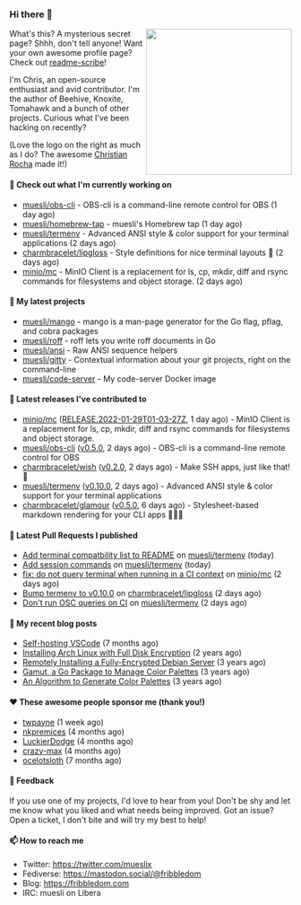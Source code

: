 ### Hi there 👋

<img align="right" src="https://raw.githubusercontent.com/muesli/muesli/master/assets/termenv.png" width="260">

What's this? A mysterious secret page? Shhh, don't tell anyone!
Want your own awesome profile page? Check out [readme-scribe](https://github.com/muesli/readme-scribe)!

I'm Chris, an open-source enthusiast and avid contributor. I'm the author of Beehive, Knoxite, Tomahawk and a bunch
of other projects. Curious what I've been hacking on recently?

(Love the logo on the right as much as I do? The awesome [Christian Rocha](https://github.com/meowgorithm/) made it!)

#### 👷 Check out what I'm currently working on

- [muesli/obs-cli](https://github.com/muesli/obs-cli) - OBS-cli is a command-line remote control for OBS (1 day ago)
- [muesli/homebrew-tap](https://github.com/muesli/homebrew-tap) - muesli&#39;s Homebrew tap (1 day ago)
- [muesli/termenv](https://github.com/muesli/termenv) - Advanced ANSI style &amp; color support for your terminal applications (2 days ago)
- [charmbracelet/lipgloss](https://github.com/charmbracelet/lipgloss) - Style definitions for nice terminal layouts 👄 (2 days ago)
- [minio/mc](https://github.com/minio/mc) - MinIO Client is a replacement for ls, cp, mkdir, diff and rsync commands for filesystems and object storage. (2 days ago)

#### 🌱 My latest projects

- [muesli/mango](https://github.com/muesli/mango) - mango is a man-page generator for the Go flag, pflag, and cobra packages
- [muesli/roff](https://github.com/muesli/roff) - roff lets you write roff documents in Go
- [muesli/ansi](https://github.com/muesli/ansi) - Raw ANSI sequence helpers
- [muesli/gitty](https://github.com/muesli/gitty) - Contextual information about your git projects, right on the command-line
- [muesli/code-server](https://github.com/muesli/code-server) - My code-server Docker image

#### 🔭 Latest releases I've contributed to

- [minio/mc](https://github.com/minio/mc) ([RELEASE.2022-01-29T01-03-27Z](https://github.com/minio/mc/releases/tag/RELEASE.2022-01-29T01-03-27Z), 1 day ago) - MinIO Client is a replacement for ls, cp, mkdir, diff and rsync commands for filesystems and object storage.
- [muesli/obs-cli](https://github.com/muesli/obs-cli) ([v0.5.0](https://github.com/muesli/obs-cli/releases/tag/v0.5.0), 2 days ago) - OBS-cli is a command-line remote control for OBS
- [charmbracelet/wish](https://github.com/charmbracelet/wish) ([v0.2.0](https://github.com/charmbracelet/wish/releases/tag/v0.2.0), 2 days ago) - Make SSH apps, just like that! 💫
- [muesli/termenv](https://github.com/muesli/termenv) ([v0.10.0](https://github.com/muesli/termenv/releases/tag/v0.10.0), 2 days ago) - Advanced ANSI style &amp; color support for your terminal applications
- [charmbracelet/glamour](https://github.com/charmbracelet/glamour) ([v0.5.0](https://github.com/charmbracelet/glamour/releases/tag/v0.5.0), 6 days ago) - Stylesheet-based markdown rendering for your CLI apps 💇🏻‍♀️

#### 🔨 Latest Pull Requests I published

- [Add terminal compatbility list to README](https://github.com/muesli/termenv/pull/54) on [muesli/termenv](https://github.com/muesli/termenv) (today)
- [Add session commands](https://github.com/muesli/termenv/pull/53) on [muesli/termenv](https://github.com/muesli/termenv) (today)
- [fix: do not query terminal when running in a CI context](https://github.com/minio/mc/pull/3941) on [minio/mc](https://github.com/minio/mc) (2 days ago)
- [Bump termenv to v0.10.0](https://github.com/charmbracelet/lipgloss/pull/57) on [charmbracelet/lipgloss](https://github.com/charmbracelet/lipgloss) (2 days ago)
- [Don&#39;t run OSC queries on CI](https://github.com/muesli/termenv/pull/52) on [muesli/termenv](https://github.com/muesli/termenv) (2 days ago)

#### 📜 My recent blog posts

- [Self-hosting VSCode](https://fribbledom.com/posts/selfhosting-vscode/) (7 months ago)
- [Installing Arch Linux with Full Disk Encryption](https://fribbledom.com/posts/encrypted-arch-install/) (2 years ago)
- [Remotely Installing a Fully-Encrypted Debian Server](https://fribbledom.com/posts/encrypted-remote-debian-install/) (3 years ago)
- [Gamut, a Go Package to Manage Color Palettes](https://fribbledom.com/posts/gamut-package-to-handle-color-palettes/) (3 years ago)
- [An Algorithm to Generate Color Palettes](https://fribbledom.com/posts/an-algorithm-to-generate-color-palettes/) (3 years ago)

#### ❤️ These awesome people sponsor me (thank you!)

- [twpayne](https://github.com/twpayne) (1 week ago)
- [nkpremices](https://github.com/nkpremices) (4 months ago)
- [LuckierDodge](https://github.com/LuckierDodge) (4 months ago)
- [crazy-max](https://github.com/crazy-max) (4 months ago)
- [ocelotsloth](https://github.com/ocelotsloth) (7 months ago)

#### 💬 Feedback

If you use one of my projects, I'd love to hear from you! Don't be shy and let me know what you liked
and what needs being improved. Got an issue? Open a ticket, I don't bite and will try my best to help!

#### 📫 How to reach me

- Twitter: https://twitter.com/mueslix
- Fediverse: https://mastodon.social/@fribbledom
- Blog: https://fribbledom.com
- IRC: muesli on Libera
